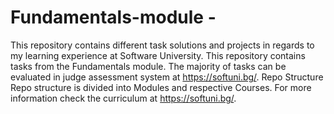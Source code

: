 
# Fundamentals-module - 
This repository contains different task solutions and projects in regards to my learning experience at Software University. This repository contains tasks from the Fundamentals module. The majority of tasks can be evaluated in judge assessment system at https://softuni.bg/.  Repo Structure Repo structure is divided into Modules and respective Courses. For more information check the curriculum at https://softuni.bg/.
